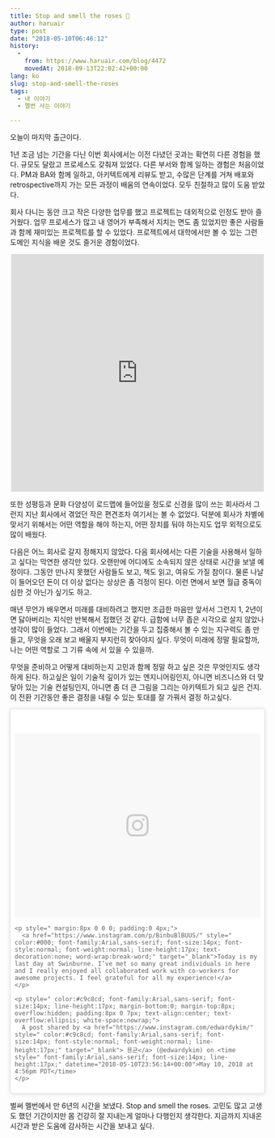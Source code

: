```yaml
---
title: Stop and smell the roses 🌹
author: haruair
type: post
date: "2018-05-10T06:46:12"
history:
  - 
    from: https://www.haruair.com/blog/4472
    movedAt: 2018-09-13T22:02:42+00:00
lang: ko
slug: stop-and-smell-the-roses
tags:
  - 내 이야기
  - 멜번 사는 이야기

---
```

오늘이 마지막 출근이다.

1년 조금 넘는 기간을 다닌 이번 회사에서는 이전 다녔던 곳과는 확연히 다른 경험을 했다. 규모도 달랐고 프로세스도 갖춰져 있었다. 다른 부서와 함께 일하는 경험은 처음이었다. PM과 BA와 함께 일하고, 아키텍트에게 리뷰도 받고, 수많은 단계를 거쳐 배포와 retrospective까지 가는 모든 과정이 배움의 연속이었다. 모두 친절하고 많이 도움 받았다.

회사 다니는 동안 크고 작은 다양한 업무를 했고 프로젝트는 대외적으로 인정도 받아 즐거웠다. 업무 프로세스가 많고 내 영어가 부족해서 지치는 면도 좀 있었지만 좋은 사람들과 함께 재미있는 프로젝트를 할 수 있었다. 프로젝트에서 대학에서만 볼 수 있는 그런 도메인 지식을 배운 것도 즐거운 경험이었다.

<iframe src="https://www.facebook.com/plugins/post.php?href=https%3A%2F%2Fwww.facebook.com%2Fkygyun%2Fposts%2F1769632546402216&#038;width=500" width="500" height="470" style="display: block; margin: 0 auto; border: none; overflow: hidden" scrolling="no" frameborder="0" allowtransparency="true" allow="encrypted-media"></iframe>

또한 성평등과 문화 다양성이 로드맵에 들어있을 정도로 신경을 많이 쓰는 회사라서 그런지 지난 회사에서 겪었던 작은 편견조차 여기서는 볼 수 없었다. 덕분에 회사가 차별에 맞서기 위해서는 어떤 역할을 해야 하는지, 어떤 장치를 둬야 하는지도 업무 외적으로도 많이 배웠다.

다음은 어느 회사로 갈지 정해지지 않았다. 다음 회사에서는 다른 기술을 사용해서 일하고 싶다는 막연한 생각만 있다. 오랜만에 어디에도 소속되지 않은 상태로 시간을 보낼 예정이다. 그동안 만나지 못했던 사람들도 보고, 책도 읽고, 여유도 가질 참이다. 물론 나날이 들어오던 돈이 더 이상 없다는 상상은 좀 걱정이 된다. 이런 면에서 보면 월급 중독이 심한 것 아닌가 싶기도 하고.

매년 무언가 배우면서 미래를 대비하려고 했지만 조급한 마음만 앞서서 그런지 1, 2년이면 닳아버리는 지식만 반복해서 접했던 것 같다. 급함에 너무 좁은 시각으로 살지 않았나 생각이 많이 들었다. 그래서 이번에는 기간을 두고 집중해서 볼 수 있는 지구력도 좀 만들고, 무엇을 오래 보고 배울지 부지런히 찾아야지 싶다. 무엇이 미래에 정말 필요할까, 나는 어떤 역할로 그 기류 속에 서 있을 수 있을까.

무엇을 준비하고 어떻게 대비하는지 고민과 함께 정말 하고 싶은 것은 무엇인지도 생각하게 된다. 하고싶은 일이 기술적 깊이가 있는 엔지니어링인지, 아니면 비즈니스와 더 맞닿아 있는 기술 컨설팅인지, 아니면 좀 더 큰 그림을 그리는 아키텍트가 되고 싶은 건지. 이 전환 기간동안 좋은 결정을 내릴 수 있는 토대를 잘 가꿔서 결정 하고싶다.

<amp-instagram data-shortcode="BinbuBlBUUS" data-captioned width="400" height="400" layout="responsive">
  
</amp-instagram>

<blockquote class="amp-hide instagram-media" data-instgrm-captioned data-instgrm-permalink="https://www.instagram.com/p/BinbuBlBUUS/" data-instgrm-version="8" style=" background:#FFF; border:0; border-radius:3px; box-shadow:0 0 1px 0 rgba(0,0,0,0.5),0 1px 10px 0 rgba(0,0,0,0.15); margin: 1px; max-width:658px; padding:0; width:99.375%; width:-webkit-calc(100% - 2px); width:calc(100% - 2px);">
  <div style="padding:8px;">
    <div style=" background:#F8F8F8; line-height:0; margin-top:40px; padding:37.5% 0; text-align:center; width:100%;">
      <div style=" background:url(data:image/png;base64,iVBORw0KGgoAAAANSUhEUgAAACwAAAAsCAMAAAApWqozAAAABGdBTUEAALGPC/xhBQAAAAFzUkdCAK7OHOkAAAAMUExURczMzPf399fX1+bm5mzY9AMAAADiSURBVDjLvZXbEsMgCES5/P8/t9FuRVCRmU73JWlzosgSIIZURCjo/ad+EQJJB4Hv8BFt+IDpQoCx1wjOSBFhh2XssxEIYn3ulI/6MNReE07UIWJEv8UEOWDS88LY97kqyTliJKKtuYBbruAyVh5wOHiXmpi5we58Ek028czwyuQdLKPG1Bkb4NnM+VeAnfHqn1k4+GPT6uGQcvu2h2OVuIf/gWUFyy8OWEpdyZSa3aVCqpVoVvzZZ2VTnn2wU8qzVjDDetO90GSy9mVLqtgYSy231MxrY6I2gGqjrTY0L8fxCxfCBbhWrsYYAAAAAElFTkSuQmCC); display:block; height:44px; margin:0 auto -44px; position:relative; top:-22px; width:44px;">
      </div>
    </div>
    
    <p style=" margin:8px 0 0 0; padding:0 4px;">
      <a href="https://www.instagram.com/p/BinbuBlBUUS/" style=" color:#000; font-family:Arial,sans-serif; font-size:14px; font-style:normal; font-weight:normal; line-height:17px; text-decoration:none; word-wrap:break-word;" target="_blank">Today is my last day at Swinburne. I’ve met so many great individuals in here and I really enjoyed all collaborated work with co-workers for awesome projects. I feel grateful for all my experience!</a>
    </p>
    
    <p style=" color:#c9c8cd; font-family:Arial,sans-serif; font-size:14px; line-height:17px; margin-bottom:0; margin-top:8px; overflow:hidden; padding:8px 0 7px; text-align:center; text-overflow:ellipsis; white-space:nowrap;">
      A post shared by <a href="https://www.instagram.com/edwardykim/" style=" color:#c9c8cd; font-family:Arial,sans-serif; font-size:14px; font-style:normal; font-weight:normal; line-height:17px;" target="_blank"> 용균</a> (@edwardykim) on <time style=" font-family:Arial,sans-serif; font-size:14px; line-height:17px;" datetime="2018-05-10T23:56:14+00:00">May 10, 2018 at 4:56pm PDT</time>
    </p>
  </div>
</blockquote>

벌써 멜번에서 만 6년의 시간을 보냈다. Stop and smell the roses. 고민도 많고 고생도 했던 기간이지만 몸 건강히 잘 지내는게 얼마나 다행인지 생각한다. 지금까지 지내온 시간과 받은 도움에 감사하는 시간을 보내고 싶다.